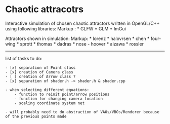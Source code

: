 # Chaotic attracotrs #

Interactive simulation of chosen chaotic attractors written in OpenGL/C++ using following libraries: 
Markup :    * GLFW
            * GLM
            * ImGui

Attractors shown in simulation:
Markup:            * lorenz 
                   * halovrsen
                   * chen
                   * four-wing
                   * sprott
                   * thomas
                   * dadras
                   * nose - hoover
                   * aizawa
                   * rossler

------------------------------------------------------------------------------------------------

list of tasks to do:

    - [x] separation of Point class
    - [x] creation of Camera class
    - [ ] creation of Arrow class ? 
    - [x] separation of shader.h -> shader.h & shader.cpp

    - when selecting different equations:
        - function to reinit point/arrow positions
        - function for changing camera location
        - scaling coordinate system net

    - will probably need to do abstraction of VAOs/VBOs/Renderer because of the previous points made

